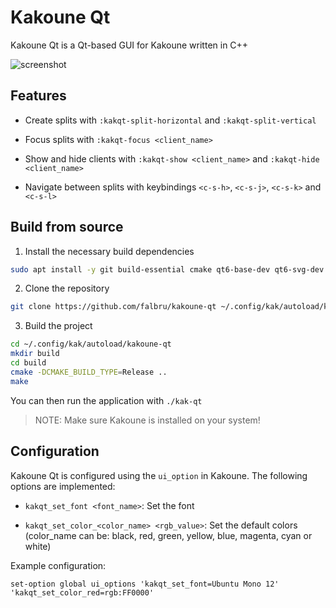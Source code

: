 # Kakoune Qt

Kakoune Qt is a Qt-based GUI for Kakoune written in C++

![screenshot](https://github.com/user-attachments/assets/8bdba0c8-3921-4b37-94a4-0a599819c58b)

## Features

- Create splits with `:kakqt-split-horizontal` and `:kakqt-split-vertical`

- Focus splits with `:kakqt-focus <client_name>`

- Show and hide clients with `:kakqt-show <client_name>` and `:kakqt-hide <client_name>`

- Navigate between splits with keybindings `<c-s-h>`, `<c-s-j>`, `<c-s-k>` and `<c-s-l>`

## Build from source

1. Install the necessary build dependencies

```sh
sudo apt install -y git build-essential cmake qt6-base-dev qt6-svg-dev
```

2. Clone the repository

```sh
git clone https://github.com/falbru/kakoune-qt ~/.config/kak/autoload/kakoune-qt
```

3. Build the project

```sh
cd ~/.config/kak/autoload/kakoune-qt
mkdir build
cd build
cmake -DCMAKE_BUILD_TYPE=Release ..
make
```

You can then run the application with `./kak-qt`

> NOTE: Make sure Kakoune is installed on your system!

## Configuration

Kakoune Qt is configured using the `ui_option` in Kakoune. The following options are implemented:

- `kakqt_set_font <font_name>`: Set the font

- `kakqt_set_color_<color_name> <rgb_value>`: Set the default colors (color_name can be: black, red, green, yellow, blue, magenta, cyan or white)

Example configuration:

```
set-option global ui_options 'kakqt_set_font=Ubuntu Mono 12' 'kakqt_set_color_red=rgb:FF0000'
```
